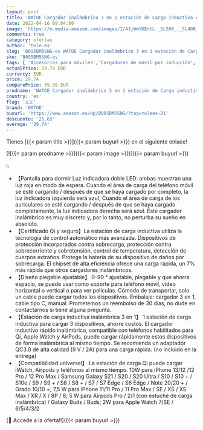 ```yaml
---
layout: post
title: 'WATOE Cargador inalámbrico 3 en 1 estación de Carga inductiva con Certificado Qi Cargador inalámbrico para iWatch 7/6/SE/5/4/3/2/Airpods Pro iPhone 13/12/11 Pro MAX/XS MAX/XR/8 Plus/X/Samsung Galaxy'
date: 2022-04-16 09:04:00
image: 'https://m.media-amazon.com/images/I/41jWmYKEntL._SL500_._SL400_.jpg'
comments: true
category: ofertas
author: 'tole.es'
slug: 'B095BM5SNG-es WATOE Cargador inalámbrico 3 en 1 estación de Carga...'
sku: 'B095BM5SNG-es'
tags: [ 'Accesorios para móviles','Cargadores de móvil por inducción','Cargadores para móviles','Comunicación móvil y accesorios','Electrónica','iphone','watoe','🇪🇸', ]
actualPrice: 29.74 EUR
currency: EUR
price: 29.74
comparePrice: 39.99 EUR
prodname: 'WATOE Cargador inalámbrico 3 en 1 estación de Carga inductiva con Certificado Qi Cargador inalámbrico para iWatch 7/6/SE/5/4/3/2/Airpods Pro iPhone 13/12/11 Pro MAX/XS MAX/XR/8 Plus/X/Samsung Galaxy'
country: 'es'
flag: '🇪🇸'
brand: 'WATOE'
buyurl: 'https://www.amazon.es/dp/B095BM5SNG/?tag=tolees-21'
descuento: '25.63'
average: '29.74'
---
```


Tienes [{{< param title >}}]({{< param buyurl >}}) en el siguiente enlace!

[![{{< param prodname >}}]({{< param image >}})]({{< param buyurl >}})

ℹ️:

- 【Pantalla para dormir Luz indicadora doble LED: ambas muestran una luz roja en modo de espera. Cuando el área de carga del teléfono móvil se esté cargando / después de que se haya cargado por completo, la luz indicadora izquierda será azul; Cuando el área de carga de los auriculares se esté cargando / después de que se haya cargado completamente, la luz indicadora derecha será azul. Este cargador inalámbrico es muy discreto y, por lo tanto, no perturba su sueño en absoluto.
- 【Certificado Qi y seguro】La estación de carga inductiva utiliza la tecnología de control automático más avanzada. Dispositivos de protección incorporados contra sobrecarga, protección contra sobrecorriente y sobretensión, control de temperatura, detección de cuerpos extraños. Protege la batería de su dispositivo de daños por sobrecarga. El chipset de alta eficiencia ofrece una carga rápida, un 7% más rápida que otros cargadores inalámbricos.
- 【Diseño plegable ajustable】 0-90 ° ajustable, plegable y que ahorra espacio, se puede usar como soporte para teléfono móvil, video horizontal o vertical o para ver películas. Cómodo de transportar, solo un cable puede cargar todos los dispositivos. Embalaje: cargador 3 en 1, cable tipo C, manual. Prometemos un reembolso de 30 días, no dude en contactarnos si tiene alguna pregunta.
- 【Estación de carga inductiva inalámbrica 3 en 1】 1 estación de carga inductiva para cargar 3 dispositivos, ahorre costos. El cargador inductivo rápido inalámbrico, compatible con teléfonos habilitados para Qi, Apple Watch y AirPods, puede cargar rápidamente estos dispositivos de forma inalámbrica al mismo tiempo. Se recomienda un adaptador QC3.0 de alta calidad (9 V / 2A) para una carga rápida. (no incluido en la entrega)
- 【Compatibilidad universal】 La estación de carga Qi puede cargar iWatch, Airpods y teléfonos al mismo tiempo. 10W para iPhone 13/12 /12 Pro / 12 Pro Max / Samsung Galaxy S21 / S20 / S20 Ultra / S10 / S10 + / S10e / S9 / S9 + / S8 / S8 + / S7 / S7 Edge / S6 Edge / Note 20/20 + / Grado 10/10 +; 7,5 W para iPhone 11/11 Pro / 11 Pro Max / SE / XS / XS Max / XR / X / 8P / 8; 5 W para Airpods Pro / 2/1 (con estuche de carga inalámbrica) / Galaxy Buds / Buds; 2W para Apple Watch 7/SE / 6/5/4/3/2

[🛒 Accede a la oferta!!]({{< param buyurl >}})
